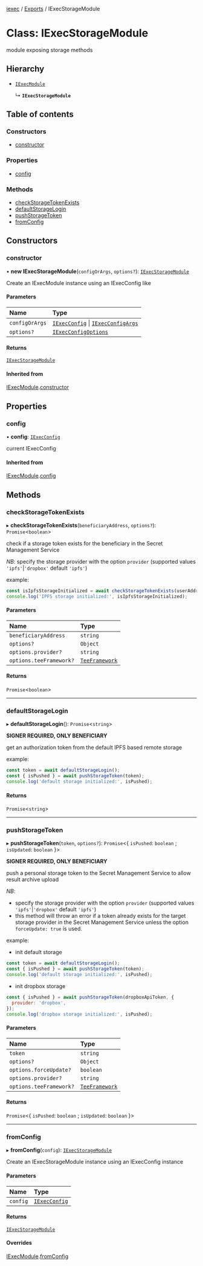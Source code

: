 [iexec](../README.md) / [Exports](../modules.md) / IExecStorageModule

# Class: IExecStorageModule

module exposing storage methods

## Hierarchy

- [`IExecModule`](IExecModule.md)

  ↳ **`IExecStorageModule`**

## Table of contents

### Constructors

- [constructor](IExecStorageModule.md#constructor)

### Properties

- [config](IExecStorageModule.md#config)

### Methods

- [checkStorageTokenExists](IExecStorageModule.md#checkstoragetokenexists)
- [defaultStorageLogin](IExecStorageModule.md#defaultstoragelogin)
- [pushStorageToken](IExecStorageModule.md#pushstoragetoken)
- [fromConfig](IExecStorageModule.md#fromconfig)

## Constructors

### constructor

• **new IExecStorageModule**(`configOrArgs`, `options?`): [`IExecStorageModule`](IExecStorageModule.md)

Create an IExecModule instance using an IExecConfig like

#### Parameters

| Name           | Type                                                                                     |
| :------------- | :--------------------------------------------------------------------------------------- |
| `configOrArgs` | [`IExecConfig`](IExecConfig.md) \| [`IExecConfigArgs`](../interfaces/IExecConfigArgs.md) |
| `options?`     | [`IExecConfigOptions`](../interfaces/IExecConfigOptions.md)                              |

#### Returns

[`IExecStorageModule`](IExecStorageModule.md)

#### Inherited from

[IExecModule](IExecModule.md).[constructor](IExecModule.md#constructor)

## Properties

### config

• **config**: [`IExecConfig`](IExecConfig.md)

current IExecConfig

#### Inherited from

[IExecModule](IExecModule.md).[config](IExecModule.md#config)

## Methods

### checkStorageTokenExists

▸ **checkStorageTokenExists**(`beneficiaryAddress`, `options?`): `Promise`<`boolean`\>

check if a storage token exists for the beneficiary in the Secret Management Service

_NB_: specify the storage provider with the option `provider` (supported values `'ipfs'`|`'dropbox'` default `'ipfs'`)

example:

```js
const isIpfsStorageInitialized = await checkStorageTokenExists(userAddress);
console.log('IPFS storage initialized:', isIpfsStorageInitialized);
```

#### Parameters

| Name                    | Type                                         |
| :---------------------- | :------------------------------------------- |
| `beneficiaryAddress`    | `string`                                     |
| `options?`              | `Object`                                     |
| `options.provider?`     | `string`                                     |
| `options.teeFramework?` | [`TeeFramework`](../modules.md#teeframework) |

#### Returns

`Promise`<`boolean`\>

---

### defaultStorageLogin

▸ **defaultStorageLogin**(): `Promise`<`string`\>

**SIGNER REQUIRED, ONLY BENEFICIARY**

get an authorization token from the default IPFS based remote storage

example:

```js
const token = await defaultStorageLogin();
const { isPushed } = await pushStorageToken(token);
console.log('default storage initialized:', isPushed);
```

#### Returns

`Promise`<`string`\>

---

### pushStorageToken

▸ **pushStorageToken**(`token`, `options?`): `Promise`<{ `isPushed`: `boolean` ; `isUpdated`: `boolean` }\>

**SIGNER REQUIRED, ONLY BENEFICIARY**

push a personal storage token to the Secret Management Service to allow result archive upload

_NB_:

- specify the storage provider with the option `provider` (supported values `'ipfs'`|`'dropbox'` default `'ipfs'`)
- this method will throw an error if a token already exists for the target storage provider in the Secret Management Service unless the option `forceUpdate: true` is used.

example:

- init default storage

```js
const token = await defaultStorageLogin();
const { isPushed } = await pushStorageToken(token);
console.log('default storage initialized:', isPushed);
```

- init dropbox storage

```js
const { isPushed } = await pushStorageToken(dropboxApiToken, {
  provider: 'dropbox',
});
console.log('dropbox storage initialized:', isPushed);
```

#### Parameters

| Name                    | Type                                         |
| :---------------------- | :------------------------------------------- |
| `token`                 | `string`                                     |
| `options?`              | `Object`                                     |
| `options.forceUpdate?`  | `boolean`                                    |
| `options.provider?`     | `string`                                     |
| `options.teeFramework?` | [`TeeFramework`](../modules.md#teeframework) |

#### Returns

`Promise`<{ `isPushed`: `boolean` ; `isUpdated`: `boolean` }\>

---

### fromConfig

▸ **fromConfig**(`config`): [`IExecStorageModule`](IExecStorageModule.md)

Create an IExecStorageModule instance using an IExecConfig instance

#### Parameters

| Name     | Type                            |
| :------- | :------------------------------ |
| `config` | [`IExecConfig`](IExecConfig.md) |

#### Returns

[`IExecStorageModule`](IExecStorageModule.md)

#### Overrides

[IExecModule](IExecModule.md).[fromConfig](IExecModule.md#fromconfig)
